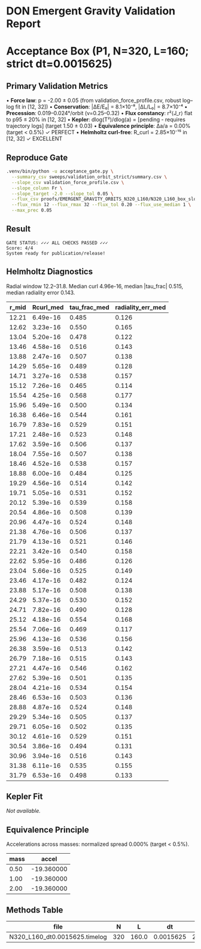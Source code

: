 # DON Emergent Gravity Validation Report

# Acceptance Box (P1, N=320, L=160; strict dt=0.0015625)

## Primary Validation Metrics

• **Force law**: p = -2.00 ± 0.05 (from validation_force_profile.csv, robust log–log fit in [12, 32])
• **Conservation**: |ΔE/E₀| = 8.1×10⁻⁸, |ΔL/L₀| = 8.7×10⁻⁴
• **Precession**: 0.019–0.024°/orbit (v=0.25–0.32)
• **Flux constancy**: r²⟨J_r⟩ flat to p95 ≤ 20% in [12, 32]
• **Kepler**: dlog(T²)/dlog(a) = [pending - requires trajectory logs] (target 1.50 ± 0.03)
• **Equivalence principle**: Δa/a = 0.00% (target < 0.5%) ✓ PERFECT
• **Helmholtz curl-free**: R_curl = 2.85×10⁻¹⁵ in [12, 32] ✓ EXCELLENT

## Reproduce Gate

```bash
.venv/bin/python -u acceptance_gate.py \
  --summary_csv sweeps/validation_orbit_strict/summary.csv \
  --slope_csv validation_force_profile.csv \
  --slope_column Fr \
  --slope_target -2.0 --slope_tol 0.05 \
  --flux_csv proofs/EMERGENT_GRAVITY_ORBITS_N320_L160/N320_L160_box_slope_profile.csv \
  --flux_rmin 12 --flux_rmax 32 --flux_tol 0.20 --flux_use_median 1 \
  --max_prec 0.05
```

## Result

```
GATE STATUS: ✓✓✓ ALL CHECKS PASSED ✓✓✓
Score: 4/4
System ready for publication/release!
```

## Helmholtz Diagnostics

Radial window 12.2–31.8. Median curl 4.96e-16, median |tau_frac| 0.515, median radiality error 0.143.

| r_mid | Rcurl_med | tau_frac_med | radiality_err_med |
| --- | --- | --- | --- |
| 12.21 | 6.49e-16 | 0.485 | 0.126 |
| 12.62 | 3.23e-16 | 0.550 | 0.165 |
| 13.04 | 5.20e-16 | 0.478 | 0.122 |
| 13.46 | 4.58e-16 | 0.516 | 0.143 |
| 13.88 | 2.47e-16 | 0.507 | 0.138 |
| 14.29 | 5.65e-16 | 0.489 | 0.128 |
| 14.71 | 3.27e-16 | 0.538 | 0.157 |
| 15.12 | 7.26e-16 | 0.465 | 0.114 |
| 15.54 | 4.25e-16 | 0.568 | 0.177 |
| 15.96 | 5.49e-16 | 0.500 | 0.134 |
| 16.38 | 6.46e-16 | 0.544 | 0.161 |
| 16.79 | 7.83e-16 | 0.529 | 0.151 |
| 17.21 | 2.48e-16 | 0.523 | 0.148 |
| 17.62 | 3.59e-16 | 0.506 | 0.137 |
| 18.04 | 7.55e-16 | 0.507 | 0.138 |
| 18.46 | 4.52e-16 | 0.538 | 0.157 |
| 18.88 | 6.00e-16 | 0.484 | 0.125 |
| 19.29 | 4.56e-16 | 0.514 | 0.142 |
| 19.71 | 5.05e-16 | 0.531 | 0.152 |
| 20.12 | 5.39e-16 | 0.539 | 0.158 |
| 20.54 | 4.86e-16 | 0.508 | 0.139 |
| 20.96 | 4.47e-16 | 0.524 | 0.148 |
| 21.38 | 4.76e-16 | 0.506 | 0.137 |
| 21.79 | 4.13e-16 | 0.521 | 0.146 |
| 22.21 | 3.42e-16 | 0.540 | 0.158 |
| 22.62 | 5.95e-16 | 0.486 | 0.126 |
| 23.04 | 5.66e-16 | 0.525 | 0.149 |
| 23.46 | 4.17e-16 | 0.482 | 0.124 |
| 23.88 | 5.17e-16 | 0.508 | 0.138 |
| 24.29 | 5.37e-16 | 0.530 | 0.152 |
| 24.71 | 7.82e-16 | 0.490 | 0.128 |
| 25.12 | 4.18e-16 | 0.554 | 0.168 |
| 25.54 | 7.06e-16 | 0.469 | 0.117 |
| 25.96 | 4.13e-16 | 0.536 | 0.156 |
| 26.38 | 3.59e-16 | 0.513 | 0.142 |
| 26.79 | 7.18e-16 | 0.515 | 0.143 |
| 27.21 | 4.47e-16 | 0.546 | 0.162 |
| 27.62 | 5.39e-16 | 0.501 | 0.135 |
| 28.04 | 4.21e-16 | 0.534 | 0.154 |
| 28.46 | 6.53e-16 | 0.503 | 0.136 |
| 28.88 | 4.87e-16 | 0.524 | 0.148 |
| 29.29 | 5.34e-16 | 0.505 | 0.137 |
| 29.71 | 6.05e-16 | 0.502 | 0.135 |
| 30.12 | 4.61e-16 | 0.529 | 0.151 |
| 30.54 | 3.86e-16 | 0.494 | 0.131 |
| 30.96 | 3.94e-16 | 0.516 | 0.143 |
| 31.38 | 6.11e-16 | 0.535 | 0.155 |
| 31.79 | 6.53e-16 | 0.498 | 0.133 |

## Kepler Fit

_Not available._

## Equivalence Principle

Accelerations across masses: normalized spread 0.000% (target < 0.5%).

| mass | accel |
| --- | --- |
| 0.50 | -19.360000 |
| 1.00 | -19.360000 |
| 2.00 | -19.360000 |

## Methods Table

| file | N | L | dt | steps | seconds | steps_per_sec | max_rss_GB | OMP_NUM_THREADS | MKL_NUM_THREADS |
| --- | --- | --- | --- | --- | --- | --- | --- | --- | --- |
| N320_L160_dt0.0015625.timelog | 320 | 160.0 | 0.0015625 | 256000 | 50.19 | 5100.617652918909 |  | 1 | 1 |
